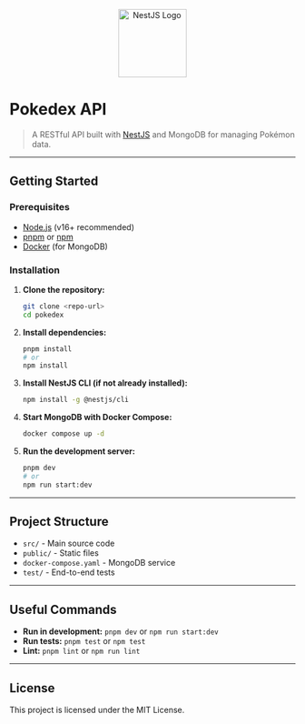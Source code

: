 <p align="center">
  <a href="https://nestjs.com/" target="_blank">
    <img src="https://nestjs.com/img/logo-small.svg" width="120" alt="NestJS Logo" />
  </a>
</p>

# Pokedex API

> A RESTful API built with [NestJS](https://nestjs.com/) and MongoDB for managing Pokémon data.

---

## Getting Started

### Prerequisites

- [Node.js](https://nodejs.org/) (v16+ recommended)
- [pnpm](https://pnpm.io/) or [npm](https://www.npmjs.com/)
- [Docker](https://www.docker.com/) (for MongoDB)

### Installation

1. **Clone the repository:**

   ```bash
   git clone <repo-url>
   cd pokedex
   ```

2. **Install dependencies:**

   ```bash
   pnpm install
   # or
   npm install
   ```

3. **Install NestJS CLI (if not already installed):**

   ```bash
   npm install -g @nestjs/cli
   ```

4. **Start MongoDB with Docker Compose:**

   ```bash
   docker compose up -d
   ```

5. **Run the development server:**
   ```bash
   pnpm dev
   # or
   npm run start:dev
   ```

---

## Project Structure

- `src/` - Main source code
- `public/` - Static files
- `docker-compose.yaml` - MongoDB service
- `test/` - End-to-end tests

---

## Useful Commands

- **Run in development:** `pnpm dev` or `npm run start:dev`
- **Run tests:** `pnpm test` or `npm test`
- **Lint:** `pnpm lint` or `npm run lint`

---

## License

This project is licensed under the MIT License.
